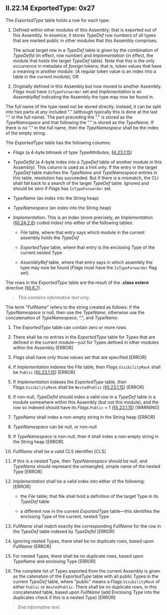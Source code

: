## II.22.14 ExportedType: 0x27

The _ExportedType_ table holds a row for each type:

 1. Defined within other modules of this Assembly; that is exported out of this Assembly. In essence, it stores _TypeDef_ row numbers of all types that are marked public in other modules that this Assembly comprises.
 
    The actual target row in a _TypeDef_ table is given by the combination of _TypeDefId_ (in effect, row number) and _Implementation_ (in effect, the module that holds the target _TypeDef_ table).  Note that this is the only occurrence in metadata of *foreign* tokens; that is, token values that have a meaning in another module. (A regular token value is an index into a table in the *current* module); OR

 2. Originally defined in this Assembly but now moved to another Assembly. _Flags_ must have `IsTypeForwarder` set and _Implementation_ is an _AssemblyRef_ indicating the Assembly the type may now be found in.

The full name of the type need not be stored directly.  Instead, it can be split into two parts at any included "." (although typically this is done at the last "." in the full name). The part preceding the "." is stored as the _TypeNamespace_ and that following the "." is stored as the _TypeName_. If there is no "." in the full name, then the _TypeNamespace_ shall be the index of the empty string.

The _ExportedType_ table has the following columns:

 * _Flags_ (a 4-byte bitmask of type _TypeAttributes_, §[II.23.1.15](ii.23.1.15-flags-for-types-typeattributes.md))

 * _TypeDefId_ (a 4-byte index into a _TypeDef_ table of another module in this Assembly). This column is used as a hint only. If the entry in the target _TypeDef_ table matches the _TypeName_ and _TypeNamespace_ entries in this table, resolution has succeeded. But if there is a mismatch, the CLI shall fall back to a search of the target _TypeDef_ table. Ignored and should be zero if _Flags_ has `IsTypeForwarder` set.

 * _TypeName_ (an index into the String heap)

 * _TypeNamespace_ (an index into the String heap)

 * _Implementation_. This is an index (more precisely, an _Implementation_ (§[II.24.2.6](ii.24.2.6-metadata-stream.md)) coded index) into either of the following tables:

     * _File_ table, where that entry says which module in the current assembly holds the _TypeDef_

     * _ExportedType_ table, where that entry is the enclosing Type of the current nested Type

     * _AssemblyRef_ table, where that entry says in which assembly the type may now be found (_Flags_ must have the `IsTypeForwarder` flag set).

The rows in the _ExportedType_ table are the result of the **.class extern** directive (§[II.6.7](#todo-missing-hyperlink)).

> _This contains informative text only._

 The term "_FullName_" refers to the string created as follows: if the _TypeNamespace_ is null, then use the _TypeName_, otherwise use the concatenation of _TypeNamespace_, ".", and _TypeName_.

 1. The _ExportedType_ table can contain zero or more rows

 2. There shall be no entries in the _ExportedType_ table for Types that are defined in the current module&mdash;just for Types defined in other modules within the Assembly \[ERROR\]

 3. _Flags_ shall have only those values set that are specified \[ERROR\]

 4. If _Implementation_ indexes the _File_ table, then _Flags_.`VisibilityMask` shall be `Public` (§[II.23.1.15](ii.23.1.15-flags-for-types-typeattributes.md)) \[ERROR\]

 5. If _Implementation_ indexes the _ExportedType_ table, then _Flags_.`VisibilityMask` shall be `NestedPublic` (§[II.23.1.15](ii.23.1.15-flags-for-types-typeattributes.md)) \[ERROR\]

 6. If non-null, _TypeDefId_ should index a valid row in a _TypeDef_ table in a module somewhere within this Assembly (but not this module), and the row so indexed should have its _Flags_.`Public` = 1 (§[II.23.1.15](ii.23.1.15-flags-for-types-typeattributes.md)) \[WARNING\]

 7. _TypeName_ shall index a non-empty string in the String heap \[ERROR\]

 8. _TypeNamespace_ can be null, or non-null

 9. If _TypeNamespace_ is non-null, then it shall index a non-empty string in the String heap \[ERROR\]

10. _FullName_ shall be a valid CLS identifier \[CLS\]

 11. If this is a nested Type, then _TypeNamespace_ should be null, and _TypeName_ should represent the unmangled, simple name of the nested Type \[ERROR\]

 12. _Implementation_ shall be a valid index into either of the following: \[ERROR\]

     * the _File_ table; that file shall hold a definition of the target Type in its _TypeDef_ table

     * a different row in the current _ExportedType_ table&mdash;this identifies the enclosing Type of the current, nested Type

 13. _FullName_ shall match exactly the corresponding _FullName_ for the row in the _TypeDef_ table indexed by _TypeDefId_ \[ERROR\]

 14. Ignoring nested Types, there shall be no duplicate rows, based upon _FullName_ \[ERROR\]

 15. For nested Types, there shall be no duplicate rows, based upon _TypeName_ and enclosing Type \[ERROR\]

 16. The complete list of Types exported from the current Assembly is given as the catenation of the _ExportedType_ table with all public Types in the current _TypeDef_ table, where "public" means a _Flags_.`VisibilityMask` of either `Public` or `NestedPublic`. There shall be no duplicate rows, in this concatenated table, based upon _FullName_ (add Enclosing Type into the duplicates check if this is a nested Type) \[ERROR\]

> _End informative text._
